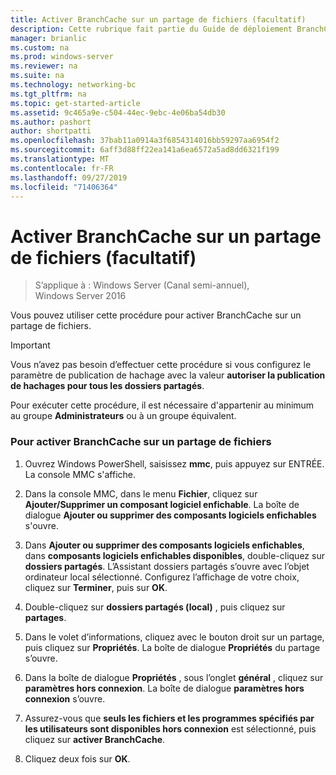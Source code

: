 ```yaml
---
title: Activer BranchCache sur un partage de fichiers (facultatif)
description: Cette rubrique fait partie du Guide de déploiement BranchCache pour Windows Server 2016, qui montre comment déployer BranchCache en mode de cache distribué et hébergé pour optimiser l’utilisation de la bande passante WAN dans les filiales.
manager: brianlic
ms.custom: na
ms.prod: windows-server
ms.reviewer: na
ms.suite: na
ms.technology: networking-bc
ms.tgt_pltfrm: na
ms.topic: get-started-article
ms.assetid: 9c465a9e-c504-44ec-9ebc-4e06ba54db30
ms.author: pashort
author: shortpatti
ms.openlocfilehash: 37bab11a0914a3f6854314016bb59297aa6954f2
ms.sourcegitcommit: 6aff3d88ff22ea141a6ea6572a5ad8dd6321f199
ms.translationtype: MT
ms.contentlocale: fr-FR
ms.lasthandoff: 09/27/2019
ms.locfileid: "71406364"
---
```

# <a name="enable-branchcache-on-a-file-share-optional"></a>Activer BranchCache sur un partage de fichiers (facultatif)

>S’applique à : Windows Server (Canal semi-annuel), Windows Server 2016

Vous pouvez utiliser cette procédure pour activer BranchCache sur un partage de fichiers.  
  
> [!IMPORTANT]  
> Vous n’avez pas besoin d’effectuer cette procédure si vous configurez le paramètre de publication de hachage avec la valeur **autoriser la publication de hachages pour tous les dossiers partagés**.  
  
Pour exécuter cette procédure, il est nécessaire d'appartenir au minimum au groupe **Administrateurs** ou à un groupe équivalent.  
  
### <a name="to-enable-branchcache-on-a-file-share"></a>Pour activer BranchCache sur un partage de fichiers  
  
1.  Ouvrez Windows PowerShell, saisissez **mmc**, puis appuyez sur ENTRÉE. La console MMC s'affiche.  
  
2.  Dans la console MMC, dans le menu **Fichier**, cliquez sur **Ajouter/Supprimer un composant logiciel enfichable**. La boîte de dialogue **Ajouter ou supprimer des composants logiciels enfichables** s'ouvre.  
  
3.  Dans **Ajouter ou supprimer des composants logiciels enfichables**, dans **composants logiciels enfichables disponibles**, double-cliquez sur **dossiers partagés**. L’Assistant dossiers partagés s’ouvre avec l’objet ordinateur local sélectionné. Configurez l’affichage de votre choix, cliquez sur **Terminer**, puis sur **OK**.  
  
4.  Double-cliquez sur **dossiers partagés (local)** , puis cliquez sur **partages**.  
  
5.  Dans le volet d’informations, cliquez avec le bouton droit sur un partage, puis cliquez sur **Propriétés**. La boîte de dialogue **Propriétés** du partage s’ouvre.  
  
6.  Dans la boîte de dialogue **Propriétés** , sous l’onglet **général** , cliquez sur **paramètres hors connexion**. La boîte de dialogue **paramètres hors connexion** s’ouvre.  
  
7.  Assurez-vous que **seuls les fichiers et les programmes spécifiés par les utilisateurs sont disponibles hors connexion** est sélectionné, puis cliquez sur **activer BranchCache**.  
  
8.  Cliquez deux fois sur **OK**.  
  

